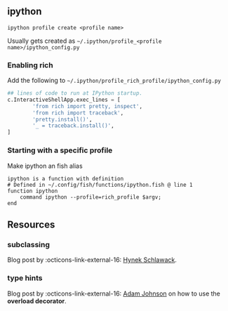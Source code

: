 

## ipython


```shell
ipython profile create <profile name>
```

Usually gets created as `~/.ipython/profile_<profile name>/ipython_config.py`

### Enabling rich

Add the following to `~/.ipython/profile_rich_profile/ipython_config.py`

```python
## lines of code to run at IPython startup.
c.InteractiveShellApp.exec_lines = [
        'from rich import pretty, inspect',
        'from rich import traceback',
        'pretty.install()',
        '_ = traceback.install()',
]
```

### Starting with a specific profile

Make ipython an fish alias

```shell
ipython is a function with definition
# Defined in ~/.config/fish/functions/ipython.fish @ line 1
function ipython
    command ipython --profile=rich_profile $argv;
end
```


## Resources

### subclassing

Blog post by :octicons-link-external-16:  [Hynek Schlawack](https://hynek.me/articles/python-subclassing-redux/).

### type hints


Blog post by :octicons-link-external-16:  [Adam Johnson](https://adamj.eu/tech/2021/05/29/python-type-hints-how-to-use-overload/)  on how to use the **overload decorator**.